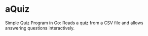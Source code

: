 # aQuiz
Simple Quiz Program in Go: Reads a quiz from a CSV file and allows answering questions interactively.
